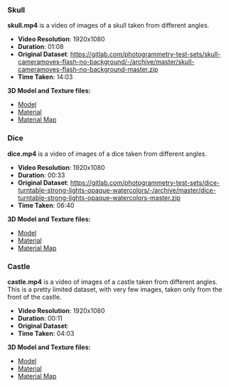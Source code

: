 ### Skull
**skull.mp4** is a video of images of a skull taken from different angles.
- **Video Resolution**: 1920x1080
- **Duration**: 01:08
- **Original Dataset**: https://gitlab.com/photogrammetry-test-sets/skull-cameramoves-flash-no-background/-/archive/master/skull-cameramoves-flash-no-background-master.zip
- **Time Taken**: 14:03

**3D Model and Texture files:**
- [Model](skull/output/mvs/skull.obj)
- [Material](skull/output/mvs/skull.mtl)
- [Material Map](skull/output/mvs/skull_material_00_map_Kd.jpg)

### Dice
**dice.mp4** is a video of images of a dice taken from different angles.
- **Video Resolution**: 1920x1080
- **Duration**: 00:33
- **Original Dataset**: https://gitlab.com/photogrammetry-test-sets/dice-turntable-strong-lights-opaque-watercolors/-/archive/master/dice-turntable-strong-lights-opaque-watercolors-master.zip
- **Time Taken**: 06:40

**3D Model and Texture files:**
- [Model](dice/output/mvs/dice.obj)
- [Material](dice/output/mvs/dice.mtl)
- [Material Map](dice/output/mvs/dice_material_00_map_Kd.jpg)

### Castle
**castle.mp4** is a video of images of a castle taken from different angles. This is a pretty limited dataset, with very few images, taken only from the front of the castle.

- **Video Resolution**: 1920x1080
- **Duration**: 00:11
- **Original Dataset**:
- **Time Taken**: 04:03

**3D Model and Texture files:**
- [Model](castle/output/mvs/castle.obj)
- [Material](castle/output/mvs/castle.mtl)
- [Material Map](castle/output/mvs/castle_material_00_map_Kd.jpg)